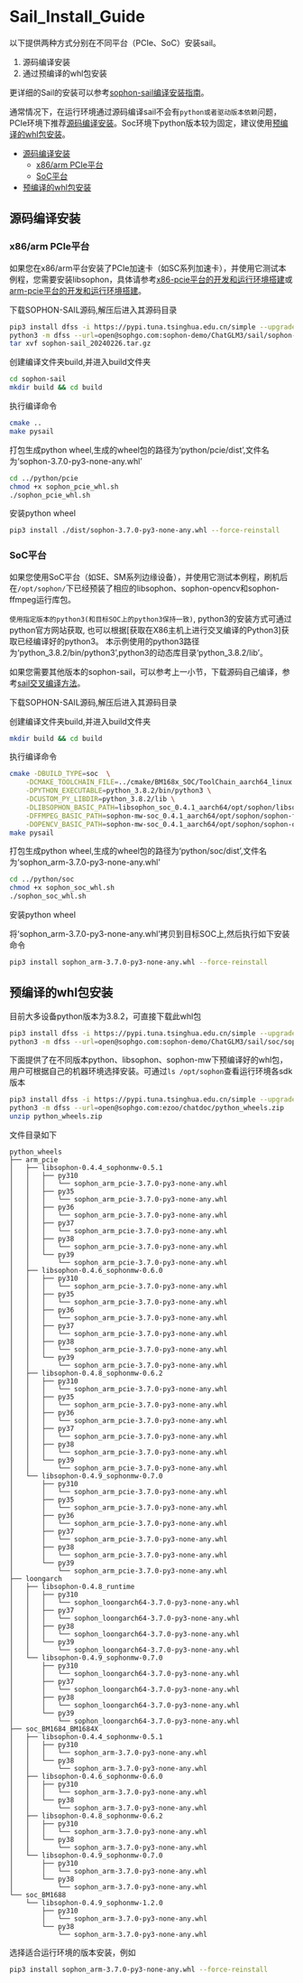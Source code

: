 # Sail_Install_Guide<!-- omit in toc -->

以下提供两种方式分别在不同平台（PCIe、SoC）安装sail。
1. 源码编译安装
2. 通过预编译的whl包安装

更详细的Sail的安装可以参考[sophon-sail编译安装指南](https://doc.sophgo.com/sdk-docs/v23.07.01/docs_latest_release/docs/sophon-sail/docs/zh/html/1_build.html#)。

通常情况下，在运行环境通过源码编译sail不会有`python或者驱动版本依赖`问题，PCIe环境下推荐[源码编译安装](#源码编译安装)。Soc环境下python版本较为固定，建议使用[预编译的whl包安装](#预编译的whl包安装)。


- [源码编译安装](#源码编译安装)
  - [x86/arm PCIe平台](#x86arm-pcie平台)
  - [SoC平台](#soc平台)
- [预编译的whl包安装](#预编译的whl包安装)

## 源码编译安装
### x86/arm PCIe平台

如果您在x86/arm平台安装了PCIe加速卡（如SC系列加速卡），并使用它测试本例程，您需要安装libsophon，具体请参考[x86-pcie平台的开发和运行环境搭建](./Environment_Install_Guide.md#3-x86-pcie平台的开发和运行环境搭建)或[arm-pcie平台的开发和运行环境搭建](./Environment_Install_Guide.md#5-arm-pcie平台的开发和运行环境搭建)。

下载SOPHON-SAIL源码,解压后进入其源码目录
```bash
pip3 install dfss -i https://pypi.tuna.tsinghua.edu.cn/simple --upgrade
python3 -m dfss --url=open@sophgo.com:sophon-demo/ChatGLM3/sail/sophon-sail_20240226.tar.gz
tar xvf sophon-sail_20240226.tar.gz
```

创建编译文件夹build,并进入build文件夹
```bash
cd sophon-sail
mkdir build && cd build
```
执行编译命令

```bash
cmake ..
make pysail
```
打包生成python wheel,生成的wheel包的路径为‘python/pcie/dist’,文件名为‘sophon-3.7.0-py3-none-any.whl’
```bash
cd ../python/pcie
chmod +x sophon_pcie_whl.sh
./sophon_pcie_whl.sh
```
安装python wheel

```bash
pip3 install ./dist/sophon-3.7.0-py3-none-any.whl --force-reinstall
```

### SoC平台

如果您使用SoC平台（如SE、SM系列边缘设备），并使用它测试本例程，刷机后在`/opt/sophon/`下已经预装了相应的libsophon、sophon-opencv和sophon-ffmpeg运行库包。

`使用指定版本的python3(和目标SOC上的python3保持一致)`, python3的安装方式可通过python官方网站获取, 也可以根据[获取在X86主机上进行交叉编译的Python3]获取已经编译好的python3。 本示例使用的python3路径为‘python_3.8.2/bin/python3’,python3的动态库目录‘python_3.8.2/lib’。

如果您需要其他版本的sophon-sail，可以参考上一小节，下载源码自己编译，参考[sail交叉编译方法](https://doc.sophgo.com/sdk-docs/v23.07.01/docs_latest_release/docs/sophon-sail/docs/zh/html/1_build.html#id5)。

下载SOPHON-SAIL源码,解压后进入其源码目录

创建编译文件夹build,并进入build文件夹
```bash
mkdir build && cd build
```
执行编译命令
```bash
cmake -DBUILD_TYPE=soc  \
    -DCMAKE_TOOLCHAIN_FILE=../cmake/BM168x_SOC/ToolChain_aarch64_linux.cmake \
    -DPYTHON_EXECUTABLE=python_3.8.2/bin/python3 \
    -DCUSTOM_PY_LIBDIR=python_3.8.2/lib \
    -DLIBSOPHON_BASIC_PATH=libsophon_soc_0.4.1_aarch64/opt/sophon/libsophon-0.4.1 \
    -DFFMPEG_BASIC_PATH=sophon-mw-soc_0.4.1_aarch64/opt/sophon/sophon-ffmpeg_0.4.1 \
    -DOPENCV_BASIC_PATH=sophon-mw-soc_0.4.1_aarch64/opt/sophon/sophon-opencv_0.4.1 ..
make pysail
```
打包生成python wheel,生成的wheel包的路径为‘python/soc/dist’,文件名为‘sophon_arm-3.7.0-py3-none-any.whl’
```bash
cd ../python/soc
chmod +x sophon_soc_whl.sh
./sophon_soc_whl.sh
```
安装python wheel

将‘sophon_arm-3.7.0-py3-none-any.whl’拷贝到目标SOC上,然后执行如下安装命令
```bash
pip3 install sophon_arm-3.7.0-py3-none-any.whl --force-reinstall
```

## 预编译的whl包安装

目前大多设备python版本为3.8.2，可直接下载此whl包

```bash
pip3 install dfss -i https://pypi.tuna.tsinghua.edu.cn/simple --upgrade
python3 -m dfss --url=open@sophgo.com:sophon-demo/ChatGLM3/sail/soc/sophon_arm-3.7.0-py3-none-any.whl
```

下面提供了在不同版本python、libsophon、sophon-mw下预编译好的whl包，用户可根据自己的机器环境选择安装。可通过`ls /opt/sophon`查看运行环境各sdk版本
```bash
pip3 install dfss -i https://pypi.tuna.tsinghua.edu.cn/simple --upgrade
python3 -m dfss --url=open@sophgo.com:ezoo/chatdoc/python_wheels.zip
unzip python_wheels.zip
```

文件目录如下
```
python_wheels
├── arm_pcie
│   ├── libsophon-0.4.4_sophonmw-0.5.1
│   │   ├── py310
│   │   │   └── sophon_arm_pcie-3.7.0-py3-none-any.whl
│   │   ├── py35
│   │   │   └── sophon_arm_pcie-3.7.0-py3-none-any.whl
│   │   ├── py36
│   │   │   └── sophon_arm_pcie-3.7.0-py3-none-any.whl
│   │   ├── py37
│   │   │   └── sophon_arm_pcie-3.7.0-py3-none-any.whl
│   │   ├── py38
│   │   │   └── sophon_arm_pcie-3.7.0-py3-none-any.whl
│   │   └── py39
│   │       └── sophon_arm_pcie-3.7.0-py3-none-any.whl
│   ├── libsophon-0.4.6_sophonmw-0.6.0
│   │   ├── py310
│   │   │   └── sophon_arm_pcie-3.7.0-py3-none-any.whl
│   │   ├── py35
│   │   │   └── sophon_arm_pcie-3.7.0-py3-none-any.whl
│   │   ├── py36
│   │   │   └── sophon_arm_pcie-3.7.0-py3-none-any.whl
│   │   ├── py37
│   │   │   └── sophon_arm_pcie-3.7.0-py3-none-any.whl
│   │   ├── py38
│   │   │   └── sophon_arm_pcie-3.7.0-py3-none-any.whl
│   │   └── py39
│   │       └── sophon_arm_pcie-3.7.0-py3-none-any.whl
│   ├── libsophon-0.4.8_sophonmw-0.6.2
│   │   ├── py310
│   │   │   └── sophon_arm_pcie-3.7.0-py3-none-any.whl
│   │   ├── py35
│   │   │   └── sophon_arm_pcie-3.7.0-py3-none-any.whl
│   │   ├── py36
│   │   │   └── sophon_arm_pcie-3.7.0-py3-none-any.whl
│   │   ├── py37
│   │   │   └── sophon_arm_pcie-3.7.0-py3-none-any.whl
│   │   ├── py38
│   │   │   └── sophon_arm_pcie-3.7.0-py3-none-any.whl
│   │   └── py39
│   │       └── sophon_arm_pcie-3.7.0-py3-none-any.whl
│   └── libsophon-0.4.9_sophonmw-0.7.0
│       ├── py310
│       │   └── sophon_arm_pcie-3.7.0-py3-none-any.whl
│       ├── py35
│       │   └── sophon_arm_pcie-3.7.0-py3-none-any.whl
│       ├── py36
│       │   └── sophon_arm_pcie-3.7.0-py3-none-any.whl
│       ├── py37
│       │   └── sophon_arm_pcie-3.7.0-py3-none-any.whl
│       ├── py38
│       │   └── sophon_arm_pcie-3.7.0-py3-none-any.whl
│       └── py39
│           └── sophon_arm_pcie-3.7.0-py3-none-any.whl
├── loongarch
│   ├── libsophon-0.4.8_runtime
│   │   ├── py310
│   │   │   └── sophon_loongarch64-3.7.0-py3-none-any.whl
│   │   ├── py37
│   │   │   └── sophon_loongarch64-3.7.0-py3-none-any.whl
│   │   ├── py38
│   │   │   └── sophon_loongarch64-3.7.0-py3-none-any.whl
│   │   └── py39
│   │       └── sophon_loongarch64-3.7.0-py3-none-any.whl
│   └── libsophon-0.4.9_sophonmw-0.7.0
│       ├── py310
│       │   └── sophon_loongarch64-3.7.0-py3-none-any.whl
│       ├── py37
│       │   └── sophon_loongarch64-3.7.0-py3-none-any.whl
│       ├── py38
│       │   └── sophon_loongarch64-3.7.0-py3-none-any.whl
│       └── py39
│           └── sophon_loongarch64-3.7.0-py3-none-any.whl
├── soc_BM1684_BM1684X
│   ├── libsophon-0.4.4_sophonmw-0.5.1
│   │   ├── py310
│   │   │   └── sophon_arm-3.7.0-py3-none-any.whl
│   │   └── py38
│   │       └── sophon_arm-3.7.0-py3-none-any.whl
│   ├── libsophon-0.4.6_sophonmw-0.6.0
│   │   ├── py310
│   │   │   └── sophon_arm-3.7.0-py3-none-any.whl
│   │   └── py38
│   │       └── sophon_arm-3.7.0-py3-none-any.whl
│   ├── libsophon-0.4.8_sophonmw-0.6.2
│   │   ├── py310
│   │   │   └── sophon_arm-3.7.0-py3-none-any.whl
│   │   └── py38
│   │       └── sophon_arm-3.7.0-py3-none-any.whl
│   └── libsophon-0.4.9_sophonmw-0.7.0
│       ├── py310
│       │   └── sophon_arm-3.7.0-py3-none-any.whl
│       └── py38
│           └── sophon_arm-3.7.0-py3-none-any.whl
└── soc_BM1688
    └── libsophon-0.4.9_sophonmw-1.2.0
        ├── py310
        │   └── sophon_arm-3.7.0-py3-none-any.whl
        └── py38
            └── sophon_arm-3.7.0-py3-none-any.whl
```

选择适合运行环境的版本安装，例如
```bash
pip3 install sophon_arm-3.7.0-py3-none-any.whl --force-reinstall
```
